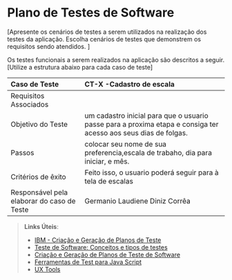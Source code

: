 # Plano de Testes de Software

[Apresente os cenários de testes a serem utilizados na realização dos testes da aplicação. Escolha cenários de testes que demonstrem os requisitos sendo atendidos. ]

Os testes funcionais a serem realizados na aplicação são descritos a seguir. [Utilize a estrutura abaixo para cada caso de teste]

|Caso de Teste    | CT-X -Cadastro de escala |
|:---|:---|
| Requisitos Associados |  |
| Objetivo do Teste | um cadastro inicial para que o usuario passe para a proxima etapa e consiga ter acesso aos seus dias de folgas. |
| Passos |colocar seu nome de sua preferencia,escala de trabaho, dia para iniciar, e mês. |
| Critérios de êxito | Feito isso, o usuario poderá seguir para à tela de escalas  |
| Responsável pela elaborar do caso de Teste | Germanio Laudiene Diniz Corrêa |
 
> **Links Úteis**:
> - [IBM - Criação e Geração de Planos de Teste](https://www.ibm.com/developerworks/br/local/rational/criacao_geracao_planos_testes_software/index.html)
> -  [Teste de Software: Conceitos e tipos de testes](https://blog.onedaytesting.com.br/teste-de-software/)
> - [Criação e Geração de Planos de Teste de Software](https://www.ibm.com/developerworks/br/local/rational/criacao_geracao_planos_testes_software/index.html)
> - [Ferramentas de Test para Java Script](https://geekflare.com/javascript-unit-testing/)
> - [UX Tools](https://uxdesign.cc/ux-user-research-and-user-testing-tools-2d339d379dc7)
